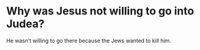 # Why was Jesus not willing to go into Judea?

He wasn’t willing to go there because the Jews wanted to kill him.
